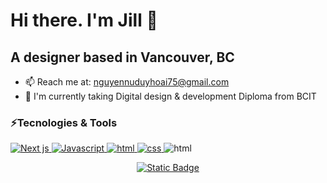 # Hi there. I'm Jill 👋
## A designer based in Vancouver, BC
- 📫 Reach me at: nguyennuduyhoai75@gmail.com
- 🔭 I'm currently taking Digital design & development Diploma from BCIT

### ⚡Tecnologies & Tools
<p>
  <a href="https://github.com/search?q=user%3Ajillnguyen2311+language%3Anextjs">
    <img alt="Next js" src="https://img.shields.io/badge/next.js-grey?style=for-the-badge&logo=next.js">
  </a>
  
  <a href="https://github.com/search?q=user%3Ajillnguyen2311+language%3Ajavascript">
    <img alt="Javascript" src="https://img.shields.io/badge/javascript-grey?style=for-the-badge&logo=javascript">
  </a>

  <a href="https://github.com/search?q=user%3Ajillnguyen2311+language%3Ahtml">
    <img alt="html" src="https://img.shields.io/badge/html-grey?style=for-the-badge&logo=html5">
  </a>

  <a href="https://github.com/search?q=user%3Ajillnguyen2311+language%3Acss">
    <img alt="css" src="https://img.shields.io/badge/css-grey?style=for-the-badge&logo=csswizardry">
  </a>

<img alt="html" src="https://img.shields.io/badge/vscode-007ACC?style=for-the-badge&logo=visualstudiocode">
</p>


<p align="center">
<a href="https://nguyennuduyhoai75.wixsite.com/jill-portfolio">
<img alt="Static Badge" src="https://img.shields.io/badge/check%20my%20Portfolio-8A2BE2">
</a>
</p>
<!--
**jillnguyen2311/jillnguyen2311** is a ✨ _special_ ✨ repository because its `README.md` (this file) appears on your GitHub profile.

Here are some ideas to get you started:

- 🔭 I’m currently working on ...
- 🌱 I’m currently learning ...
- 👯 I’m looking to collaborate on ...
- 🤔 I’m looking for help with ...
- 💬 Ask me about ...
- 📫 How to reach me: ...
- 😄 Pronouns: ...
- ⚡ Fun fact: ...
-->
